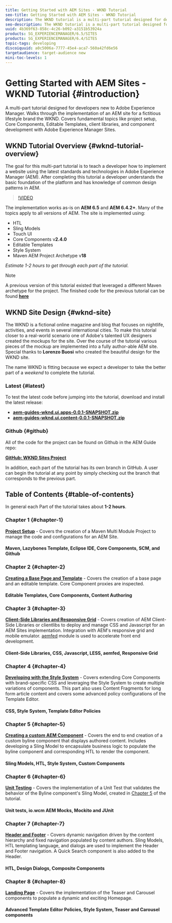 ```yaml
---
title: Getting Started with AEM Sites - WKND Tutorial
seo-title: Getting Started with AEM Sites - WKND Tutorial
description: The WKND tutorial is a multi-part tutorial designed for developers new to Adobe Experience Manager. The tutorial walks through the implementation of an AEM site for a fictitious lifestyle brand, the WKND. The tutorial covers fundamental topics like project setup, Core Components, Editable Templates, client libraries, and component development.
seo-description: The WKND tutorial is a multi-part tutorial designed for developers new to Adobe Experience Manager. The tutorial walks through the implementation of an AEM site for a fictitious lifestyle brand, the WKND. The tutorial covers fundamental topics like project setup, Core Components, Editable Templates, client libraries, and component development.
uuid: 4b369f63-858c-4c26-b092-a3151b53924a
products: SG_EXPERIENCEMANAGER/6.5/SITES
products: SG_EXPERIENCEMANAGER/6.4/SITES
topic-tags: developing
discoiquuid: a0c5006a-7777-45e4-aca7-560a42fd6e56
targetaudience: target-audience new
mini-toc-levels: 1
---
```


# Getting Started with AEM Sites - WKND Tutorial {#introduction}

A multi-part tutorial designed for developers new to Adobe Experience Manager. Walks through the implementation of an AEM site for a fictitious lifestyle brand the WKND. Covers fundamental topics like project setup, Core Components, Editable Templates, client libraries, and component development with Adobe Experience Manager Sites.

## WKND Tutorial Overview {#wknd-tutorial-overview}

The goal for this multi-part tutorial is to teach a developer how to implement a website using the latest standards and technologies in Adobe Experience Manager (AEM). After completing this tutorial a developer understands the basic foundation of the platform and has knowledge of common design patterns in AEM.

>[!VIDEO](https://video.tv.adobe.com/v/27305?quality=9)

The implementation works as-is on **AEM 6.5** and **AEM 6.4.2+**. Many of the topics apply to all versions of AEM. The site is implemented using:

* HTL
* Sling Models
* Touch UI
* Core Components v**2.4.0**
* Editable Templates
* Style System
* Maven AEM Project Archetype v**18**

*Estimate 1-2 hours to get through each part of the tutorial.*

>[!NOTE]
>
>A previous version of this tutorial existed that leveraged a different Maven archetype for the project. The finished code for the previous tutorial can be found **[here](https://github.com/Adobe-Marketing-Cloud/aem-guides-wknd)**

## WKND Site Design {#wknd-site}

The WKND is a fictional online magazine and blog that focuses on nightlife, activities, and events in several international cities. To make this tutorial closer to a real-world scenario one of Adobe's talented UX designers created the mockups for the site. Over the course of the tutorial various pieces of the mockup are implemented into a fully author-able AEM site. Special thanks to **Lorenzo Buosi** who created the beautiful design for the WKND site.

The name WKND is fitting because we expect a developer to take the better part of a *weekend* to complete the tutorial.

### Latest {#latest}

To test the latest code before jumping into the tutorial, download and install the latest release:

* **[aem-guides-wknd.ui.apps-0.0.1-SNAPSHOT.zip](https://github.com/adobe/aem-guides-wknd/releases/download/archetype-18.1/aem-guides-wknd.ui.apps-0.0.1-SNAPSHOT.zip)**
* **[aem-guides-wknd.ui.content-0.0.1-SNAPSHOT.zip](https://github.com/adobe/aem-guides-wknd/releases/download/archetype-18.1/aem-guides-wknd.ui.content-0.0.1-SNAPSHOT.zip)**

### Github {#github}

All of the code for the project can be found on Github in the AEM Guide repo:

**[GitHub: WKND Sites Project](https://github.com/adobe/aem-guides-wknd)**

In addition, each part of the tutorial has its own branch in GitHub. A user can begin the tutorial at any point by simply checking out the branch that corresponds to the previous part.

## Table of Contents {#table-of-contents}

In general each Part of the tutorial takes about **1-2 hours**.

### Chapter 1 {#chapter-1}

**[Project Setup](project-setup.md)** - Covers the creation of a Maven Multi Module Project to manage the code and configurations for an AEM Site.

#### Maven, Lazybones Template, Eclipse IDE, Core Components, SCM, and Github

### Chapter 2 {#chapter-2}

**[Creating a Base Page and Template](pages-templates.md)** - Covers the creation of a base page and an editable template. Core Component proxies are inspected.

#### Editable Templates, Core Components, Content Authoring

### Chapter 3 {#chapter-3}

**[Client-Side Libraries and Responsive Grid](client-side-libraries.md)** - Covers creation of AEM Client-Side Libraries or clientlibs to deploy and manage CSS and Javascript for an AEM Sites implementation. Integration with AEM's responsive grid and mobile emulator. [aemfed](https://aemfed.io/) module is used to accelerate front end development.

#### Client-Side Libraries, CSS, Javascript, LESS, aemfed, Responsive Grid

### Chapter 4 {#chapter-4}

**[Developing with the Style System](style-system.md)** - Covers extending Core Components with brand-specific CSS and leveraging the Style System to create multiple variations of components. This part also uses Content Fragments for long form article content and covers some advanced policy configurations of the Template Editor.

#### CSS, Style System, Template Editor Policies

### Chapter 5 {#chapter-5}

**[Creating a custom AEM Component](custom-component.md)** - Covers the end to end creation of a custom byline component that displays authored content. Includes developing a Sling Model to encapsulate business logic to populate the byline component and corresponding HTL to render the component.

#### Sling Models, HTL, Style System, Custom Components

### Chapter 6 {#chapter-6}

**[Unit Testing](unit-testing.md)** - Covers the implementation of a Unit Test that validates the behavior of the Byline component's Sling Model, created in [Chapter 5](custom-component.md) of the tutorial.

#### Unit tests, io.wcm AEM Mocks, Mockito and JUnit

### Chapter 7 {#chapter-7}

**[Header and Footer](header-footer.md)** - Covers dynamic navigation driven by the content hierarchy and fixed navigation populated by content authors. Sling Models, HTL templating language, and dialogs are used to implement the Header and Footer navigation. A Quick Search component is also added to the Header.

#### HTL, Design Dialogs, Composite Components

### Chapter 8 {#chapter-8}

**[Landing Page](landing-page.md)** - Covers the implementation of the Teaser and Carousel components to populate a dynamic and exciting Homepage.

#### Advanced Template Editor Policies, Style System, Teaser and Carousel components
